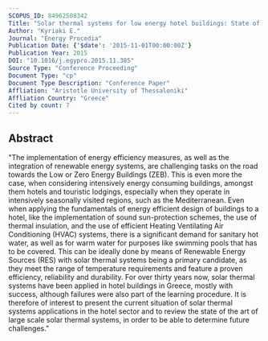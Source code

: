 ```yaml
---
SCOPUS_ID: 84962508342
Title: "Solar thermal systems for low energy hotel buildings: State of the art, perspectives and challenges"
Author: "Kyriaki E."
Journal: "Energy Procedia"
Publication Date: {'$date': '2015-11-01T00:00:00Z'}
Publication Year: 2015
DOI: "10.1016/j.egypro.2015.11.385"
Source Type: "Conference Proceeding"
Document Type: "cp"
Document Type Description: "Conference Paper"
Affliation: "Aristotle University of Thessaloniki"
Affliation Country: "Greece"
Cited by count: 7
---
```


## Abstract
"The implementation of energy efficiency measures, as well as the integration of renewable energy systems, are challenging tasks on the road towards the Low or Zero Energy Buildings (ZEB). This is even more the case, when considering intensively energy consuming buildings, amongst them hotels and touristic lodgings, especially when they operate in intensively seasonally visited regions, such as the Mediterranean. Even when applying the fundamentals of energy efficient design of buildings to a hotel, like the implementation of sound sun-protection schemes, the use of thermal insulation, and the use of efficient Heating Ventilating Air Conditioning (HVAC) systems, there is a significant demand for sanitary hot water, as well as for warm water for purposes like swimming pools that has to be covered. This can be ideally done by means of Renewable Energy Sources (RES) with solar thermal systems being a primary candidate, as they meet the range of temperature requirements and feature a proven efficiency, reliability and durability. For over thirty years now, solar thermal systems have been applied in hotel buildings in Greece, mostly with success, although failures were also part of the learning procedure. It is therefore of interest to present the current situation of solar thermal systems applications in the hotel sector and to review the state of the art of large scale solar thermal systems, in order to be able to determine future challenges."
